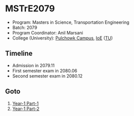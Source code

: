 # MSTrE2079
- Program: Masters in Science, Transportation Engineering
- Batch: 2079
- Program Coordinator: Anil Marsani
- College (University): [Pulchowk Campus](https://pcampus.edu.np/), [IoE](https://ioe.edu.np/) ([TU](https://tu.edu.np/))

## Timeline
- Admission in 2079.11
- First semester exam in 2080.06
- Second semester exam in 2080.12

## Goto
1. [Year-1 Part-1](Year-1%20Part-1)
2. [Year-1 Part-2](Year-1%20Part-2)

